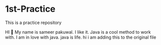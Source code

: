# 1st-Practice
This is a practice repository

HI 👋 My name is sameer pakuwal. I like it. Java is a cool method to work with. I am in love with java. java is life.
hi i am adding this to the original file
